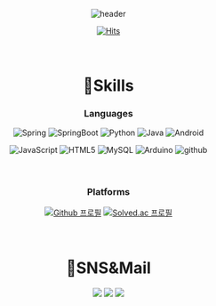 <div align=center>

![header](https://capsule-render.vercel.app/api?type=cylinder&color=auto&text=Hello,%20there!)

[![Hits](https://hits.seeyoufarm.com/api/count/incr/badge.svg?url=https%3A%2F%2Fgithub.com%2FHyunDooBoo%2Fhit-counter&count_bg=%2379C83D&title_bg=%23555555&icon=&icon_color=%23E7E7E7&title=hits&edge_flat=false)](https://hits.seeyoufarm.com)
<br><br><br>

# 💪Skills
### Languages
![Spring](https://img.shields.io/badge/Spring-6DB33F.svg?&style=for-the-badge&logo=Spring&logoColor=white)
![SpringBoot](https://img.shields.io/badge/SpringBoot-6DB33F.svg?&style=for-the-badge&logo=SpringBoot&logoColor=white)
![Python](https://img.shields.io/badge/Python-3776AB.svg?&style=for-the-badge&logo=Python&logoColor=white)
![Java](https://img.shields.io/badge/Java-007396.svg?&style=for-the-badge&logo=Java&logoColor=white)
![Android](https://img.shields.io/badge/Android-3DDC84.svg?&style=for-the-badge&logo=Android&logoColor=white)

![JavaScript](https://img.shields.io/badge/JavaScript-F7DF1E.svg?&style=for-the-badge&logo=JavaScript&logoColor=white)
![HTML5](https://img.shields.io/badge/HTML5-E34F26.svg?&style=for-the-badge&logo=HTML5&logoColor=white)
![MySQL](https://img.shields.io/badge/MySQL-4479A1.svg?&style=for-the-badge&logo=MySQL&logoColor=white)
![Arduino](https://img.shields.io/badge/Arduino-00979D.svg?&style=for-the-badge&logo=Arduino&logoColor=white)
![github](https://img.shields.io/badge/github-181717.svg?&style=for-the-badge&logo=github&logoColor=white)
<br><br><br>
### Platforms
[![Github
프로필](https://github-readme-stats.vercel.app/api?username=HyunDooBoo&show_icons=true&theme=shadow_blue)](https://solved.ac/HyunDooBoo)
[![Solved.ac
프로필](http://mazassumnida.wtf/api/v2/generate_badge?boj=gusen1006)](https://solved.ac/HyunDooBoo)
<br><br><br>
# 🤔SNS&Mail
<a href="https://www.instagram.com/hyun_dooooooo/" target="_blank"><img src="https://img.shields.io/badge/Instagram-E4405F?style=for-the-badge&logo=Instagram&logoColor=000000"/></a>
<a href="mailto:gusen106@naver.com" target="_blank"><img src="https://img.shields.io/badge/Naver-03C75A?style=for-the-badge&logo=Naver&logoColor=000000"/></a>
<a href="mailto:hyundoo1006@gmail.com" target="_blank"><img src="https://img.shields.io/badge/gmail-EA4335?style=for-the-badge&logo=gmail&logoColor=000000"/></a>

</div>
